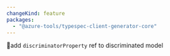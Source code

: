 ```yaml
---
changeKind: feature
packages:
  - "@azure-tools/typespec-client-generator-core"
---
```


add `discriminatorProperty` ref to discriminated model